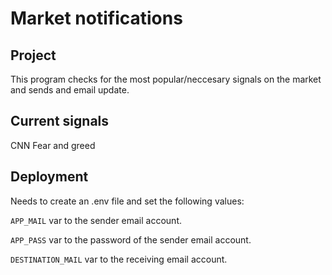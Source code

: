 # Market notifications

## Project
This program checks for the most popular/neccesary signals on the market and sends and email update.


## Current signals
CNN Fear and greed

## Deployment
Needs to create an .env file and set the following values:

`APP_MAIL` var to the sender email account.

`APP_PASS` var to the password of the sender email account.

`DESTINATION_MAIL` var to the receiving email account.
